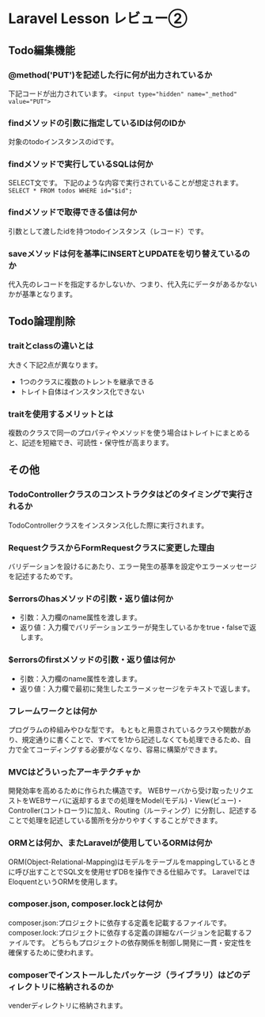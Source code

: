 # Laravel Lesson レビュー②

## Todo編集機能

### @method('PUT')を記述した行に何が出力されているか
下記コードが出力されています。
`<input type="hidden" name="_method" value="PUT">`

### findメソッドの引数に指定しているIDは何のIDか
対象のtodoインスタンスのidです。

### findメソッドで実行しているSQLは何か
SELECT文です。
下記のような内容で実行されていることが想定されます。
`SELECT * FROM todos WHERE id="$id";`

### findメソッドで取得できる値は何か
引数として渡したidを持つtodoインスタンス（レコード）です。

### saveメソッドは何を基準にINSERTとUPDATEを切り替えているのか
代入先のレコードを指定するかしないか、つまり、代入先にデータがあるかないかが基準となります。

## Todo論理削除

### traitとclassの違いとは
大きく下記2点が異なります。
- 1つのクラスに複数のトレントを継承できる
- トレイト自体はインスタンス化できない

### traitを使用するメリットとは
複数のクラスで同一のプロパティやメソッドを使う場合はトレイトにまとめると、記述を短縮でき、可読性・保守性が高まります。

## その他

### TodoControllerクラスのコンストラクタはどのタイミングで実行されるか
TodoControllerクラスをインスタンス化した際に実行されます。

### RequestクラスからFormRequestクラスに変更した理由
バリデーションを設けるにあたり、エラー発生の基準を設定やエラーメッセージを記述するためです。

### $errorsのhasメソッドの引数・返り値は何か
- 引数：入力欄のname属性を渡します。
- 返り値：入力欄でバリデーションエラーが発生しているかをtrue・falseで返します。

### $errorsのfirstメソッドの引数・返り値は何か
- 引数：入力欄のname属性を渡します。
- 返り値：入力欄で最初に発生したエラーメッセージをテキストで返します。

### フレームワークとは何か
プログラムの枠組みやひな型です。
もともと用意されているクラスや関数があり、規定通りに書くことで、すべてを1から記述しなくても処理できるため、自力で全てコーディングする必要がなくなり、容易に構築ができます。

### MVCはどういったアーキテクチャか
開発効率を高めるために作られた構造です。
WEBサーバから受け取ったリクエストをWEBサーバに返却するまでの処理をModel(モデル)・View(ビュー)・Controller(コントローラ)に加え、Routing（ルーティング）に分割し、記述することで処理を記述している箇所を分かりやすくすることができます。


### ORMとは何か、またLaravelが使用しているORMは何か
ORM(Object-Relational-Mapping)はモデルをテーブルをmappingしているときに呼び出すことでSQL文を使用せずDBを操作できる仕組みです。
LaravelではEloquentというORMを使用します。

### composer.json, composer.lockとは何か
composer.json:プロジェクトに依存する定義を記載するファイルです。
composer.lock:プロジェクトに依存する定義の詳細なバージョンを記載するファイルです。
どちらもプロジェクトの依存関係を制御し開発に一貫・安定性を確保するために使われます。

### composerでインストールしたパッケージ（ライブラリ）はどのディレクトリに格納されるのか
venderディレクトリに格納されます。
